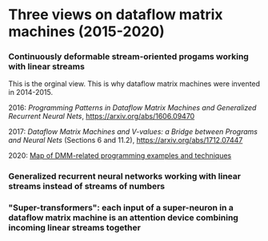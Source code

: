# Three views on dataflow matrix machines (2015-2020)

### Continuously deformable stream-oriented progams working with linear streams
  
This is the orginal view. This is why dataflow matrix machines were invented in 2014-2015.

2016: _Programming Patterns in Dataflow Matrix Machines and Generalized Recurrent Neural Nets_, https://arxiv.org/abs/1606.09470

2017: _Dataflow Matrix Machines and V-values: a Bridge between Programs and Neural Nets_ (Sections 6 and 11.2), https://arxiv.org/abs/1712.07447

2020: [Map of DMM-related programming examples and techniques](https://github.com/anhinga/2020-notes/tree/master/programming-overview)

### Generalized recurrent neural networks working with linear streams instead of streams of numbers

### "Super-transformers": each input of a super-neuron in a dataflow matrix machine is an attention device combining incoming linear streams together
